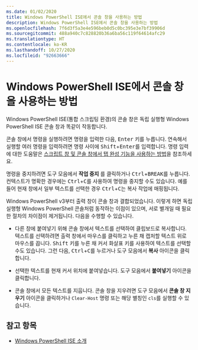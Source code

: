 ```yaml
---
ms.date: 01/02/2020
title: Windows PowerShell ISE에서 콘솔 창을 사용하는 방법
description: Windows PowerShell ISE에서 콘솔 창을 사용하는 방법
ms.openlocfilehash: 7f6d3f5a3e4e596beb0d5c0bc395e3e7bf39906d
ms.sourcegitcommit: 488a940c7c828820b36a6ba56c119f64614afc29
ms.translationtype: HT
ms.contentlocale: ko-KR
ms.lasthandoff: 10/27/2020
ms.locfileid: "92663666"
---
```

# <a name="how-to-use-the-console-pane-in-the-windows-powershell-ise"></a>Windows PowerShell ISE에서 콘솔 창을 사용하는 방법

Windows PowerShell ISE(통합 스크립팅 환경)의 콘솔 창은 독립 실행형 Windows PowerShell ISE 콘솔 창과 똑같이 작동합니다.

콘솔 창에서 명령을 실행하려면 명령을 입력한 다음, <kbd>Enter</kbd> 키를 누릅니다. 연속해서 실행할 여러 명령을 입력하려면 명령 사이에 <kbd>Shift</kbd>+<kbd>Enter</kbd>를 입력합니다. 명령 입력에 대한 도움말은 [스크립트 창 및 콘솔 창에서 탭 완성 기능을 사용하는 방법](How-to-Use-Tab-Completion-in-the-Script-Pane-and-Console-Pane.md)을 참조하세요.

명령을 중지하려면 도구 모음에서 **작업 중지** 를 클릭하거나 <kbd>Ctrl</kbd>+<kbd>BREAK</kbd>를 누릅니다. 컨텍스트가 명확한 경우에는 <kbd>Ctrl</kbd>+<kbd>C</kbd>를 사용하여 명령을 중지할 수도 있습니다. 예를 들어 현재 창에서 일부 텍스트를 선택한 경우 <kbd>Ctrl</kbd>+<kbd>C</kbd>는 복사 작업에 매핑됩니다.

Windows PowerShell v3부터 출력 창이 콘솔 창과 결합되었습니다. 이렇게 하면 독립 실행형 Windows PowerShell 콘솔처럼 동작하는 이점이 있으며, 서로 별개일 때 필요한 절차의 차이점이 제거됩니다. 다음을 수행할 수 있습니다.

- 다른 창에 붙여넣기 위해 콘솔 창에서 텍스트를 선택하여 클립보드로 복사합니다. 텍스트를 선택하려면 출력 창에서 마우스를 클릭하고 누른 채 캡처할 텍스트 위로 마우스를 끕니다. <kbd>Shift</kbd> 키를 누른 채 커서 화살표 키를 사용하여 텍스트를 선택할 수도 있습니다. 그런 다음, <kbd>Ctrl</kbd>+<kbd>C</kbd>를 누르거나 도구 모음에서 **복사** 아이콘을 클릭합니다.

- 선택한 텍스트를 현재 커서 위치에 붙여넣습니다. 도구 모음에서 **붙여넣기** 아이콘을 클릭합니다.

- 콘솔 창에서 모든 텍스트를 지웁니다. 콘솔 창을 지우려면 도구 모음에서 **콘솔 창 지우기** 아이콘을 클릭하거나 `Clear-Host` 명령 또는 해당 별칭인 `cls`를 실행할 수 있습니다.

## <a name="see-also"></a>참고 항목

- [Windows PowerShell ISE 소개](Introducing-the-Windows-PowerShell-ISE.md)
